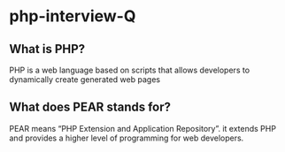 # php-interview-Q


## What is PHP? 
PHP is a web language based on scripts that allows developers to
dynamically create generated web pages

## What does PEAR stands for? 
PEAR means “PHP Extension and Application Repository”. it extends
PHP and provides a higher level of programming for web developers.
